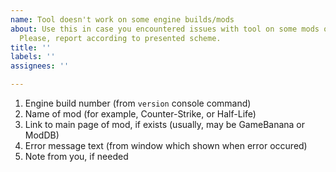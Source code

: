 ```yaml
---
name: Tool doesn't work on some engine builds/mods
about: Use this in case you encountered issues with tool on some mods or engine builds.
  Please, report according to presented scheme.
title: ''
labels: ''
assignees: ''

---
```


1) Engine build number (from `version` console command)
2) Name of mod (for example, Counter-Strike, or Half-Life)
3) Link to main page of mod, if exists (usually, may be GameBanana or ModDB)
4) Error message text (from window which shown when error occured)
5) Note from you, if needed
